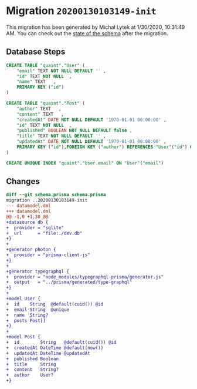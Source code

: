 # Migration `20200130103149-init`

This migration has been generated by Michał Lytek at 1/30/2020, 10:31:49 AM.
You can check out the [state of the schema](./schema.prisma) after the migration.

## Database Steps

```sql
CREATE TABLE "quaint"."User" (
    "email" TEXT NOT NULL DEFAULT '' ,
    "id" TEXT NOT NULL  ,
    "name" TEXT   ,
    PRIMARY KEY ("id")
) 

CREATE TABLE "quaint"."Post" (
    "author" TEXT   ,
    "content" TEXT   ,
    "createdAt" DATE NOT NULL DEFAULT '1970-01-01 00:00:00' ,
    "id" TEXT NOT NULL  ,
    "published" BOOLEAN NOT NULL DEFAULT false ,
    "title" TEXT NOT NULL DEFAULT '' ,
    "updatedAt" DATE NOT NULL DEFAULT '1970-01-01 00:00:00' ,
    PRIMARY KEY ("id"),FOREIGN KEY ("author") REFERENCES "User"("id") ON DELETE SET NULL
) 

CREATE UNIQUE INDEX "quaint"."User.email" ON "User"("email")
```

## Changes

```diff
diff --git schema.prisma schema.prisma
migration ..20200130103149-init
--- datamodel.dml
+++ datamodel.dml
@@ -1,0 +1,30 @@
+datasource db {
+  provider = "sqlite"
+  url      = "file:./dev.db"
+}
+
+generator photon {
+  provider = "prisma-client-js"
+}
+
+generator typegraphql {
+  provider = "node_modules/typegraphql-prisma/generator.js"
+  output   = "../prisma/generated/type-graphql"
+}
+
+model User {
+  id    String  @default(cuid()) @id
+  email String  @unique
+  name  String?
+  posts Post[]
+}
+
+model Post {
+  id        String   @default(cuid()) @id
+  createdAt DateTime @default(now())
+  updatedAt DateTime @updatedAt
+  published Boolean
+  title     String
+  content   String?
+  author    User?
+}
```


